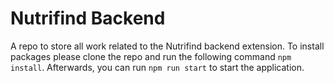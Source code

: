 # Nutrifind Backend
A repo to store all work related to the Nutrifind backend extension.
To install packages please clone the repo and run the following command `npm install`. Afterwards, you can run `npm run start` to start the application.